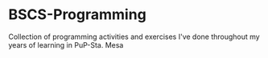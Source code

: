 # BSCS-Programming
 Collection of programming activities and exercises I've done throughout my years of learning in PuP-Sta. Mesa
